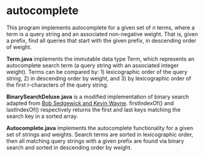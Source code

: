 # autocomplete

This program implements autocomplete for a given set of *n* terms, where a term is a query string and an associated non-negative weight. That is, given a prefix, find all queries that start with the given prefix, in descending order of weight.

**Term.java** implements the immutable data type Term, which represents an autocomplete search term (a query string with an associated integer weight). Terms can be compared by: 1) lexicographic order of the query string, 2) in descending order by weight, and 3) by lexicographic order of the first r-characters of the query string.

**BinarySearchDeluxe.java** is a modified implementation of binary search adapted from [Bob Sedgewick and Kevin Wayne](https://algs4.cs.princeton.edu/11model/BinarySearch.java.html). firstIndexOf() and lastIndexOf() respectively returns the first and last keys matching the search key in a sorted array.

**Autocomplete.java** implements the autocomplete functionality for a given set of strings and weights. Search terms are sorted in lexicographic order, then all matching query strings with a given prefix are found via binary search and sorted in descending order by weight.
